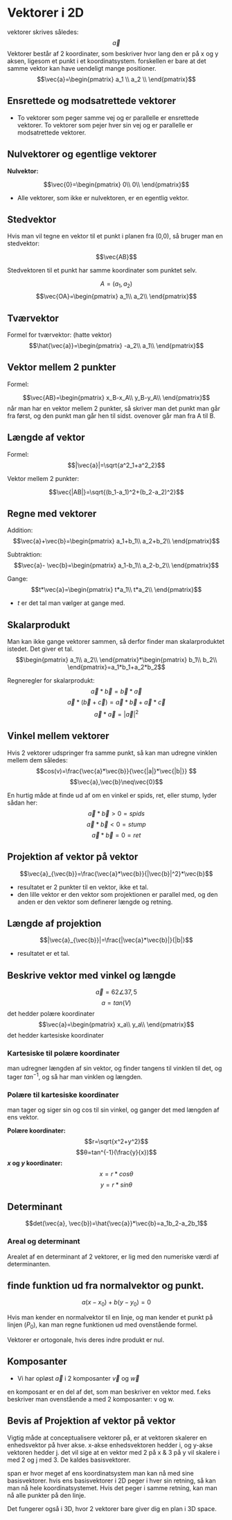 # Vektorer i 2D

vektorer skrives således:
$$\vec{a}$$
Vektorer består af 2 koordinater, som beskriver hvor lang den er på x og y aksen, ligesom et punkt i et koordinatsystem. forskellen er bare at det samme vektor kan have uendeligt mange positioner.
$$\vec{a}=\begin{pmatrix}
a_1 \\
a_2 \\
\end{pmatrix}$$

## Ensrettede og modsatrettede vektorer
* To vektorer som peger samme vej og er parallelle er ensrettede vektorer. To vektorer som pejer hver sin vej og er parallelle er modsatrettede vektorer. 

## Nulvektorer og egentlige vektorer

**Nulvektor:**

$$\vec{0}=\begin{pmatrix}
0\\
0\\
\end{pmatrix}$$

* Alle vektorer, som ikke er nulvektoren, er en egentlig vektor.

## Stedvektor
Hvis man vil tegne en vektor til et punkt i planen fra (0,0), så bruger man en stedvektor:

$$\vec{AB}$$

Stedvektoren til et punkt har samme koordinater som punktet selv.

$$A = (a_1,a_2)$$
$$\vec{OA}=\begin{pmatrix}
a_1\\
a_2\\
\end{pmatrix}$$

## Tværvektor
Formel for tværvektor: (hatte vektor)
$$\hat{\vec{a}}=\begin{pmatrix}
-a_2\\
a_1\\
\end{pmatrix}$$

## Vektor mellem 2 punkter
Formel:

$$\vec{AB}=\begin{pmatrix}
x_B-x_A\\
y_B-y_A\\
\end{pmatrix}$$
når man har en vektor mellem 2 punkter, så skriver man det punkt man går fra først, og den punkt man går hen til sidst. ovenover går man fra A til B. 

## Længde af vektor
Formel:
$$|\vec{a}|=\sqrt{a^2_1+a^2_2}$$

Vektor mellem 2 punkter:

$$\vec{|AB|}=\sqrt{(b_1-a_1)^2+(b_2-a_2)^2}$$


## Regne med vektorer

Addition:
$$\vec{a}+\vec{b}=\begin{pmatrix}
a_1+b_1\\
a_2+b_2\\
\end{pmatrix}$$

Subtraktion:
$$\vec{a}-  \vec{b}=\begin{pmatrix}
a_1-b_1\\
a_2-b_2\\
\end{pmatrix}$$

Gange:
$$t*\vec{a}=\begin{pmatrix}
t*a_1\\
t*a_2\\
\end{pmatrix}$$
* $t$ er det tal man vælger at gange med. 

## Skalarprodukt
Man kan ikke gange vektorer sammen, så derfor finder man skalarproduktet istedet. Det giver et tal. 
$$\begin{pmatrix}
a_1\\
a_2\\
\end{pmatrix}*\begin{pmatrix}
b_1\\
b_2\\
\end{pmatrix}=a_1*b_1+a_2*b_2$$

Regneregler for skalarprodukt:
$$\vec{a}*\vec{b}=\vec{b}*\vec{a}$$
$$\vec{a}*(\vec{b}+\vec{c})=\vec{a}*\vec{b}+\vec{a}*\vec{c}$$
$$\vec{a}*\vec{a}=|\vec{a}|^2$$

## Vinkel mellem vektorer
Hvis 2 vektorer udspringer fra samme punkt, så kan man udregne vinklen mellem dem således:  
$$cos(v)=\frac{\vec{a}*\vec{b}}{\vec{|a|}*\vec{|b|}} $$
$$\vec{a},\vec{b}\neq\vec{0}$$

En hurtig måde at finde ud af om en vinkel er spids, ret, eller stump, lyder sådan her:
$$\vec{a}*\vec{b}>0=spids$$
$$\vec{a}*\vec{b}<0=stump$$
$$\vec{a}*\vec{b}=0=ret$$


## Projektion af vektor på vektor
$$\vec{a}_{\vec{b}}=\frac{\vec{a}*\vec{b}}{|\vec{b}|^2}*\vec{b}$$
* resultatet er 2 punkter til en vektor, ikke et tal.
* den lille vektor er den vektor som projektionen er parallel med, og den anden er den vektor som definerer længde og retning.

## Længde af projektion
$$|\vec{a}_{\vec{b}}|=\frac{|\vec{a}*\vec{b}|}{|b|}$$
* resultatet er et tal.

## Beskrive vektor med vinkel og længde 
$$\vec{a}=62∠37,5$$
$$a=tan(V)$$
det hedder polære koordinater
$$\vec{a}=\begin{pmatrix}
x_a\\
y_a\\
\end{pmatrix}$$
det hedder kartesiske koordinater


### Kartesiske til polære koordinater
man udregner længden af sin vektor, og finder tangens til vinklen til det, og tager $tan^{-1}$, og så har man vinklen og længden. 

### Polære til kartesiske koordinater

man tager og siger sin og cos til sin vinkel, og ganger det med længden af ens vektor. 

**Polære koordinater:**
$$r=\sqrt{x^2+y^2}$$
$$θ=tan^{-1}(\frac{y}{x})$$
**$x$ og $y$ koordinater:**
$$x=r*cosθ$$
$$y=r*sinθ$$

## Determinant
$$det(\vec{a}, \vec{b})=\hat{\vec{a}}*\vec{b}=a_1b_2-a_2b_1$$

### Areal og determinant
Arealet af en determinant af 2 vektorer, er lig med den numeriske værdi af determinanten.

## finde funktion ud fra normalvektor og punkt. 
$$a(x-x_0)+b(y-y_0)=0$$

Hvis man kender en normalvektor til en linje, og man kender et punkt på linjen ($P_0$), kan man regne funktionen ud med ovenstående formel.

Vektorer er ortogonale, hvis deres indre produkt er nul.

## Komposanter
* Vi har opløst $\vec{a}$ i 2 komposanter $\vec{v}$ og $\vec{w}$

en komposant er en del af det, som man beskriver en vektor med. f.eks beskriver man ovenstående a med 2 komposanter: v og w.    

## Bevis af Projektion af vektor på vektor



Vigtig måde at conceptualisere vektorer på, er at vektoren skalerer en enhedsvektor på hver akse. x-akse enhedsvektoren hedder i, og y-akse vektoren hedder j. det vil sige at en vektor med 2 på x & 3 på y vil skalere i med 2 og j med 3. De kaldes basisvektorer. 

span er hvor meget af ens koordinatsystem man kan nå med sine basisvektorer. hvis ens basisvektorer i 2D peger i hver sin retning, så kan man nå hele koordinatsystemet. Hvis det peger i samme retning, kan man nå alle punkter på den linje. 

Det fungerer også i 3D, hvor 2 vektorer bare giver dig en  plan i 3D space. 